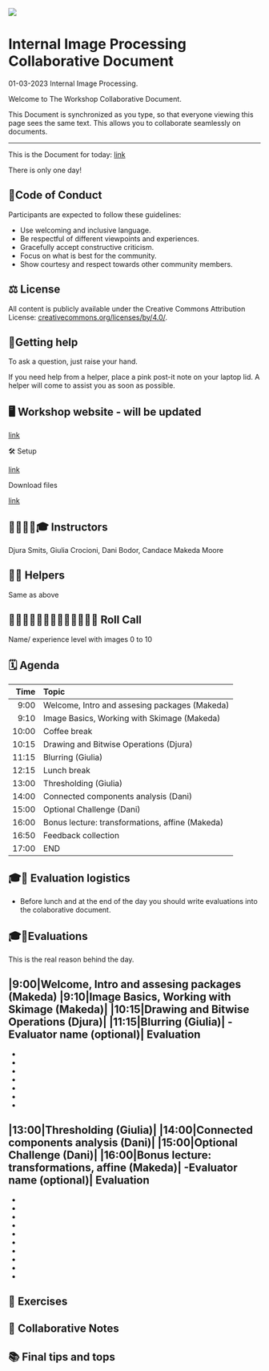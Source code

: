 ![](https://i.imgur.com/iywjz8s.png)


# Internal Image Processing Collaborative Document

01-03-2023 Internal Image Processing.

Welcome to The Workshop Collaborative Document.

This Document is synchronized as you type, so that everyone viewing this page sees the same text. This allows you to collaborate seamlessly on documents.

----------------------------------------------------------------------------

This is the Document for today: [link](<url>)

There is only one day!

## 👮Code of Conduct

Participants are expected to follow these guidelines:
* Use welcoming and inclusive language.
* Be respectful of different viewpoints and experiences.
* Gracefully accept constructive criticism.
* Focus on what is best for the community.
* Show courtesy and respect towards other community members.
 
## ⚖️ License

All content is publicly available under the Creative Commons Attribution License: [creativecommons.org/licenses/by/4.0/](https://creativecommons.org/licenses/by/4.0/).

## 🙋Getting help

To ask a question, just raise your hand.

If you need help from a helper, place a pink post-it note on your laptop lid. A helper will come to assist you as soon as possible.

## 🖥 Workshop website - will be updated

[link](<url>)

🛠 Setup

[link](<url>)

Download files

[link](<url>)

## 👩‍🏫👩‍💻🎓 Instructors

Djura Smits, Giulia Crocioni, Dani Bodor, Candace Makeda Moore

## 🧑‍🙋 Helpers

Same as above  

## 👩‍💻👩‍💼👨‍🔬🧑‍🔬🧑‍🚀🧙‍♂️🔧 Roll Call
Name/ experience level with images 0 to 10

## 🗓️ Agenda
| Time | Topic |
|--:|:---|
|9:00|Welcome, Intro and assesing packages  (Makeda)|
|9:10|Image Basics, Working with Skimage (Makeda)|
|10:00|Coffee break|
|10:15|Drawing and Bitwise Operations (Djura)|
|11:15|Blurring (Giulia)|
|12:15|Lunch break|
|13:00|Thresholding (Giulia)|
|14:00|Connected components analysis (Dani)|
|15:00|Optional Challenge (Dani)|
|16:00|Bonus lecture: transformations, affine (Makeda)|
|16:50|Feedback collection|
|17:00|END|

 
 

## 🎓🏢 Evaluation logistics
* Before lunch and at the end of the day you should write evaluations into the colaborative document.


## 🎓🔧Evaluations

 This is the real reason behind the day.
 
 |9:00|Welcome, Intro and assesing packages  (Makeda)
 |9:10|Image Basics, Working with Skimage (Makeda)|
 |10:15|Drawing and Bitwise Operations (Djura)|
 |11:15|Blurring (Giulia)|
 -Evaluator name (optional)| Evaluation
 -
 -
 -
 -
 -
 -
 -
 -

|13:00|Thresholding (Giulia)|
|14:00|Connected components analysis (Dani)|
|15:00|Optional Challenge (Dani)|
|16:00|Bonus lecture: transformations, affine (Makeda)|
-Evaluator name (optional)| Evaluation
 -
 -
 -
 -
 -
 -
 -
 -
 -
 -
 -
 

## 🔧 Exercises

## 🧠 Collaborative Notes

## 📚 Final tips and tops